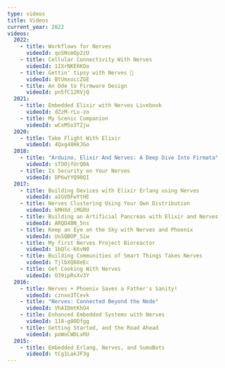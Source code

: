 ```yaml
---
type: videos
title: Videos
current_year: 2022
videos:
  2022:
    - title: Workflows for Nerves
      videoId: qoSNsmOp2zU
    - title: Cellular Connectivity With Nerves
      videoId: 1IXrNKE6KOo
    - title: Gettin' tipsy with Nerves 🍻
      videoId: BtUmxoccZGE
    - title: An Ode to Firmware Design
      videoId: pn5fC12RVjQ
  2021:
    - title: Embedded Elixir with Nerves Livebook
      videoId: dZzM-rLu-zo
    - title: My Scenic Companion
      videoId: wCxMSo3TZjw
  2020:
    - title: Take Flight With Elixir
      videoId: 4Qxg48HkJGo
  2018:
    - title: "Arduino, Elixir And Nerves: A Deep Dive Into Firmata"
      videoId: sTOOjfUrQ0A
    - title: Is Security on Your Nerves
      videoId: DP6wYYQ90QI
  2017:
    - title: Building Devices with Elixir Erlang using Nerves
      videoId: aIGVOFwYtHE
    - title: Nerves Clustering Using Your Own Distribution
      videoId: kMHXd_iMGRU
    - title: Building an Artificial Pancreas with Elixir and Nerves
      videoId: ARQD4BN_5ns
    - title: Keep an Eye on the Sky with Nerves and Phoenix
      videoId: UoSQBOP_Siw
    - title: My first Nerves Project Bioreactor
      videoId: 1bQlc-K6vN0
    - title: Building Communities of Smart Things Takes Nerves
      videoId: TjlbXQ88eEc
    - title: Get Cooking With Nerves
      videoId: O39ipRsXv3Y
  2016:
    - title: Nerves + Phoenix Saves a Father's Sanity!
      videoId: cznxe3TCevk
    - title: "Nerves: Connected Beyond the Node"
      videoId: VhAIDmtKhO4
    - title: Enhanced Embedded Systems with Nerves
      videoId: 118-g0ODfgg
    - title: Getting Started, and the Road Ahead
      videoId: poWoCWDLxRU
  2015:
    - title: Embedded Erlang, Nerves, and SumoBots
      videoId: tCg1LakJF3g
---
```

